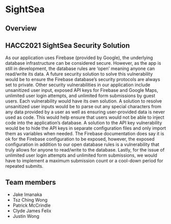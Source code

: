 # SightSea

## Overview 

## HACC2021 SightSea Security Solution

As our application uses Firebase (provided by Google), the underlying database infrastructure can be considered secure. However, as the app is still in development, the database rules are ‘open’ meaning anyone can read/write its data.  A future security solution to solve this vulnerability would be to ensure the Firebase database’s security protocols are always set to private.  Other security vulnerabilities in our application include unsanitized user input, exposed API keys for Firebase and Google Maps, unlimited user login attempts, and unlimited form submissions by guest users.  Each vulnerability would have its own solution.  A solution to resolve unsanitized user inputs would be to parse out any special characters from any data provided by a user as well as ensuring user-provided data is never used as code.  This would help ensure that users would not be able to inject code into the application’s database.  A solution to the API key vulnerability would be to hide the API keys in separate configuration files and only import them as variables when needed.  The Firebase documentation does say it is ok for the Firebase configuration to be exposed, however, the exposed configuration in addition to our open database rules is a vulnerability that truly allows for anyone to read/write to the database.  Lastly, for the issue of unlimited user login attempts and unlimited form submissions, we would have to implement a maximum submission count or a cool-down period for repeated submits.



## Team members
* Jake Imanaka
* Tsz Ching Wong
* Patrick McCrindle
* Clyde James Felix
* Justin Wong
